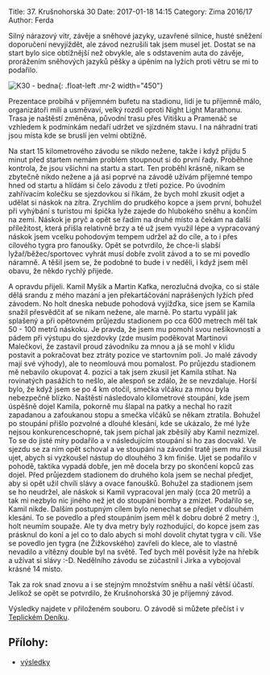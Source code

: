 Title: 37. Krušnohorská 30
Date: 2017-01-18 14:15
Category: Zima 2016/17
Author: Ferda

Silný nárazový vítr, závěje a sněhové jazyky, uzavřené silnice, husté sněžení doporučení nevyjíždět, ale závod nezrušili tak jsem musel jet. Dostat se na start bylo sice obtížnější než obvykle, ale s odstavením auta do závěje, prorážením sněhových jazyků pěšky a úpěním na lyžích proti větru se mi to podařilo.

![K30 - bedna]({static}/static/zima-2016-17/k30-bedna.jpg){: .float-left .mr-2 width="450"}

Prezentace probíhá v příjemném bufetu na stadionu, lidí je tu příjemně málo, organizátoři milí a usměvaví, velký rozdíl oproti Night Light Marathonu. Trasa je naštěstí změněna, původní trasu přes Vitišku a Pramenáč se vzhledem k podmínkám nedaří udržet ve sjízdném stavu. I na náhradní trati jsou místa kde se bruslí jen velmi obtížně.

Na start 15 kilometrového závodu se nikdo nežene, takže i když přijdu 5 minut před startem nemám problém stoupnout si do první řady. Proběhne kontrola, že jsou všichni na startu a start. Ten proběhl krásně, nikam se zbytečně nikdo nežene a já asi poprvé na závodě užívám příjemné tempo hned od startu a hlídám si čelo závodu z třetí pozice. Po úvodním zahřívacím kolečku se sjezdovkou si říkám, že bych mohl zkusit odjet a udělat si náskok na zítra. Zrychlím do prudkého kopce a jsem první, bohužel při vyhýbání s turistou mi špička lyže zajede do hlubokého sněhu a končím na zemi. Náskok je pryč a opět se řadím na druhé místo a čekám na další příležitost, která přišla relativně brzy a té už jsem využil lépe a vypracovaný náskok jsem vcelku pohodovým tempem udržel až do cíle, a to i přes cílového tygra pro fanoušky. Opět se potvrdilo, že chce-li slabší lyžař/běžec/sportovec vyhrát musí dobře zvolit závod a to se mi povedlo náramně. A těšil jsem se, že podobné to bude i v neděli, i když jsem měl obavu, že někdo rychlý přijede.

A opravdu přijeli. Kamil Myšík a Martin Kafka, nerozlučná dvojka, co si stále dělá srandu z mého mazání a jen překartáčování naprášených lyžích před závodem. No holt dneska nebude pohodová vyjížďka, sice jsem se Kamila snažil přesvědčit ať se nikam nežene, ale marně. Po startu vypálil jak splašený a při opětovném průjezdu stadionem po cca 600 metrech měl tak 50 - 100 metrů náskoku. Je pravda, že jsem mu pomohl svou nešikovností a pádem při výstupu do sjezdovky (zde musím poděkovat Martinovi Malečkovi, že zastavil proud závodníku za mnou a já se mohl v klidu postavit a pokračovat bez ztráty pozice ve startovním poli. Jo malé závody mají své výhody), ale to neomlouvá mou pomalost. Po průjezdu stadionem mě nebavilo okupovat 4. pozici a tak jsem zkusil jet Kamila stíhat. Na rovinatých pasážích to nešlo, ale alespoň se zdálo, že se nevzdaluje. Horší bylo, že když jsem se po 4 km otočil, smečka vlčáku za mnou byla nebezpečně blízko. Naštěstí následovalo kilometrové stoupání, kde jsem úspěšně dojel Kamila, pokorně mu šlapal na patky a nechal ho razit zapadanou a zafoukanou stopu a smečka vlčáků se někam ztratila. Bohužel po stoupání přišlo pozvolné a dlouhé klesání, kde se ukázalo, že mé lyže nejsou konkurenceschopné, tak jsem píchal jak zběsilý aby Kamil nezmizel. To se do jisté míry podařilo a v následujícím stoupání si ho zas docvakl. Ve sjezdu se za ním opět schoval a ve stoupání na závodní tratě jsem mu zkusil ujet, abych si vyzkoušel nástup do dlouhého 3 km finiše. Ujet se podařilo v pohodě, taktika vypadá dobře, jen mě docela brzy po skončení kopců zas dojel. Před průjezdem stadionem do druhého kola jsem se nechal předjet, aby si opět užil chvíli slávy a ovace fanoušků. Bohužel za stadionem jsem se ho neudržel, ale náskok si Kamil vypracoval jen malý (cca 20 metrů) a tak mi nezbylo nic jiného než jet do stoupání bomby a zmizet. Podařilo se, Kamil nikde. Dalším postupným cílem bylo nenechat se předjet v dlouhém klesání. To se povedlo a před stoupáním jsem měl k dobru dobré 2 metry :), holt neumím soupaže. Ale ty dva metry byly rozhodující, do kopce jsem zas prásknul do koní a jel co to dalo abych si mohl dovolit chytat tygra v cíli. Vše se povedlo jen tygra (ne Žižkovského) zavřeli do klece, ale to vlastně nevadilo a vítězný double byl na světě. Teď bych měl pověsit lyže na hřebík a užívat si slávy :-D. Nedělního závodu se zúčastnil i Jirka a vybojoval krásné 14 místo.

Tak za rok snad znovu a i se stejným množstvím sněhu a naší větší účastí. Jelikož se opět se potvrdilo, že Krušnohorská 30 je příjemný závod.

Výsledky najdete v přiloženém souboru. O závodě si můžete přečíst i v [Teplickém Deníku](http://teplicky.denik.cz/ostatni_region/lyzari-behem-krusnohorske-tricitky-souperili-take-s-pocasim-20170116.html).

Přílohy:
--------

- [výsledky]({static}/static/zima-2016-17/K30-2017.pdf)
